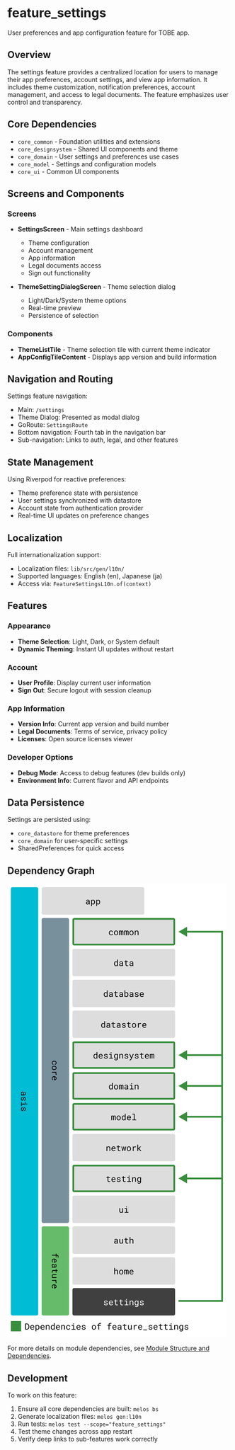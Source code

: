 # feature_settings

User preferences and app configuration feature for TOBE app.

## Overview

The settings feature provides a centralized location for users to manage their app preferences, account settings, and view app information. It includes theme customization, notification preferences, account management, and access to legal documents. The feature emphasizes user control and transparency.

## Core Dependencies

- `core_common` - Foundation utilities and extensions
- `core_designsystem` - Shared UI components and theme
- `core_domain` - User settings and preferences use cases
- `core_model` - Settings and configuration models
- `core_ui` - Common UI components

## Screens and Components

### Screens
- **SettingsScreen** - Main settings dashboard
  - Theme configuration
  - Account management
  - App information
  - Legal documents access
  - Sign out functionality

- **ThemeSettingDialogScreen** - Theme selection dialog
  - Light/Dark/System theme options
  - Real-time preview
  - Persistence of selection

### Components
- **ThemeListTile** - Theme selection tile with current theme indicator
- **AppConfigTileContent** - Displays app version and build information

## Navigation and Routing

Settings feature navigation:
- Main: `/settings`
- Theme Dialog: Presented as modal dialog
- GoRoute: `SettingsRoute`
- Bottom navigation: Fourth tab in the navigation bar
- Sub-navigation: Links to auth, legal, and other features

## State Management

Using Riverpod for reactive preferences:
- Theme preference state with persistence
- User settings synchronized with datastore
- Account state from authentication provider
- Real-time UI updates on preference changes

## Localization

Full internationalization support:
- Localization files: `lib/src/gen/l10n/`
- Supported languages: English (en), Japanese (ja)
- Access via: `FeatureSettingsL10n.of(context)`

## Features

### Appearance
- **Theme Selection**: Light, Dark, or System default
- **Dynamic Theming**: Instant UI updates without restart

### Account
- **User Profile**: Display current user information
- **Sign Out**: Secure logout with session cleanup

### App Information
- **Version Info**: Current app version and build number
- **Legal Documents**: Terms of service, privacy policy
- **Licenses**: Open source licenses viewer

### Developer Options
- **Debug Mode**: Access to debug features (dev builds only)
- **Environment Info**: Current flavor and API endpoints

## Data Persistence

Settings are persisted using:
- `core_datastore` for theme preferences
- `core_domain` for user-specific settings
- SharedPreferences for quick access

## Dependency Graph

![Dependency graph](../../docs/images/graphs/dep_graph_feature_settings.svg)

For more details on module dependencies, see [Module Structure and Dependencies](../../docs/modules.md).

## Development

To work on this feature:
1. Ensure all core dependencies are built: `melos bs`
2. Generate localization files: `melos gen:l10n`
3. Run tests: `melos test --scope="feature_settings"`
4. Test theme changes across app restart
5. Verify deep links to sub-features work correctly